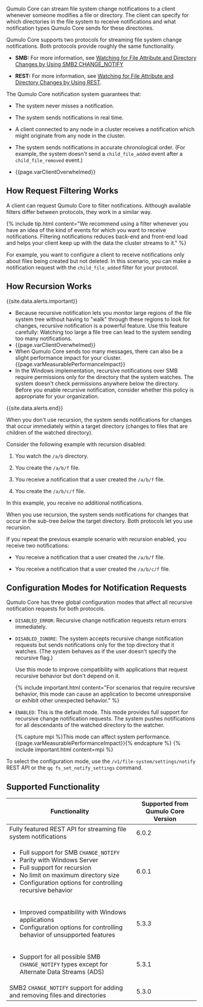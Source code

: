 Qumulo Core can stream file system change notifications to a client whenever someone modifies a file or directory. The client can specify for which directories in the file system to receive notifications and what notification types Qumulo Core sends for these directories.

Qumulo Core supports two protocols for streaming file system change notifications. Both protocols provide roughly the same functionality.

* **SMB:** For more information, see [Watching for File Attribute and Directory Changes by Using SMB2 CHANGE_NOTIFY](smb2-change-notify.html)

* **REST:** For more information, see [Watching for File Attribute and Directory Changes by Using REST](rest.html). 

The Qumulo Core notification system guarantees that:

* The system never misses a notification.

* The system sends notifications in real time.

* A client connected to any node in a cluster receives a notification which might originate from any node in the cluster.

* The system sends notifications in accurate chronological order. (For example, the system doesn't send a `child_file_added` event after a `child_file_removed` event.)

* {{page.varClientOverwhelmed}}


## How Request Filtering Works
A client can request Qumulo Core to filter notifications. Although available filters differ between protocols, they work in a similar way.

{% include tip.html content="We recommend using a filter whenever you have an idea of the kind of events for which you want to receive notifications. Filtering notifications reduces back-end and front-end load and helps your client keep up with the data the cluster streams to it." %}

For example, you want to configure a client to receive notifications only about files being created but not deleted. In this scenario, you can make a notification request with the `child_file_added` filter for your protocol.


## How Recursion Works
{{site.data.alerts.important}}
<ul>
  <li>Because recursive notification lets you monitor large regions of the file system tree without having to "walk" through these regions to look for changes, recursive notification is a powerful feature. Use this feature carefully: Watching too large a file tree can lead to the system sending too many notifications.</li>
  <li>{{page.varClientOverwhelmed}}</li>
  <li>When Qumulo Core sends too many messages, there can also be a slight performance impact for your cluster. {{page.varMeasurablePerformanceImpact}}</li>
  <li>In the Windows implementation, recursive notifications over SMB require permissions only for the directory that the system watches. The system doesn't check permissions anywhere below the directory. Before you enable recursive notification, consider whether this policy is appropriate for your organization.</li>
</ul>
{{site.data.alerts.end}}

When you don't use recursion, the system sends notifications for changes that occur immediately within a target directory (changes to files that are children of the watched directory).

Consider the following example with recursion disabled:

1. You watch the `/a/b` directory.

1. You create the `/a/b/f` file.

1. You receive a notification that a user created the `/a/b/f` file.

1. You create the `/a/b/c/f` file.

In this example, you receive no additional notifications.

When you use recursion, the system sends notifications for changes that occur in the sub-tree _below_ the target directory. Both protocols let you use recursion.

If you repeat the previous example scenario with recursion enabled, you receive two notifications:

* You receive a notification that a user created the `/a/b/f` file.

* You receive a notification that a user created the `/a/b/c/f` file.


## Configuration Modes for Notification Requests
Qumulo Core has three global configuration modes that affect all recursive notification requests for both protocols.

* `DISABLED_ERROR`: Recursive change notification requests return errors immediately.

* `DISABLED_IGNORE`: The system accepts recursive change notification requests but sends notifications only for the top directory that it watches. (The system behaves as if the user doesn't specify the recursive flag.)

  Use this mode to improve compatibility with applications that request recursive behavior but don't depend on it.
  
  {% include important.html content="For scenarios that require recursive behavior, this mode can cause an application to become unresponsive or exhibit other unexpected behavior." %}

* `ENABLED`: This is the default mode. This mode provides full support for recursive change notification requests. The system pushes notifications for all descendants of the watched directory to the watcher.

  {% capture mpi %}This mode can affect system performance. {{page.varMeasurablePerformanceImpact}}{% endcapture %}
  {% include important.html content=mpi %}

To select the configuration mode, use the `/v1/file-system/settings/notify` REST API or the `qq fs_set_notify_settings` command. 

## Supported Functionality
<table>
  <thead>
    <tr>
        <th>Functionality</th>
        <th>Supported from Qumulo Core Version</th>        
    </tr>
  </thead>
  <tbody>
    <tr>
        <td>Fully featured REST API for streaming file system notifications</td>
        <td>6.0.2</td>        
    </tr>
    <tr>
        <td>
          <ul>
            <li>Full support for SMB <code>CHANGE_NOTIFY</code></li>
            <li>Parity with Windows Server</li>
            <li>Full support for recursion</li>
            <li>No limit on maximum directory size</li>
            <li>Configuration options for controlling recursive behavior</li>
          </ul>
        </td>
        <td>6.0.1</td>
    </tr>
    <tr>
        <td>
          <ul>
            <li>Improved compatibility with Windows applications</li>
            <li>Configuration options for controlling behavior of unsupported features</li>
          </ul>
        </td>
        <td>5.3.3</td>        
    </tr>
    <tr>
        <td>
          <ul>
            <li>Support for all possible SMB <code>CHANGE_NOTIFY</code> types except for Alternate Data Streams (ADS)</li>
          </ul>
        </td>
        <td>5.3.1</td>        
    </tr>
    <tr>
        <td>SMB2 <code>CHANGE_NOTIFY</code> support for adding and removing files and directories</td>
        <td>5.3.0</td>        
    </tr>
  </tbody>
</table>
